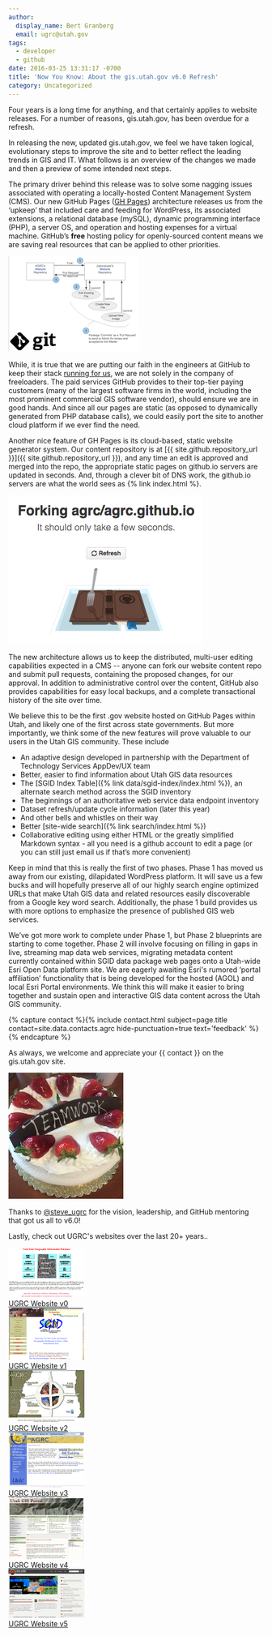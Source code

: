 ```yaml
---
author:
  display_name: Bert Granberg
  email: ugrc@utah.gov
tags:
  - developer
  - github
date: 2016-03-25 13:31:17 -0700
title: 'Now You Know: About the gis.utah.gov v6.0 Refresh'
category: Uncategorized
---
```


Four years is a long time for anything, and that certainly applies to website releases. For a number of reasons, gis.utah.gov, has been overdue for a refresh.

In releasing the new, updated gis.utah.gov, we feel we have taken logical, evolutionary steps to improve the site and to better reflect the leading trends in GIS and IT. What follows is an overview of the changes we made and then a preview of some intended next steps.

The primary driver behind this release was to solve some nagging issues associated with operating a locally-hosted Content Management System (CMS). Our new GitHub Pages ([GH Pages](https://pages.github.com/)) architecture releases us from the ‘upkeep’ that included care and feeding for WordPress, its associated extensions, a relational database (mySQL), dynamic programming interface (PHP), a server OS, and operation and hosting expenses for a virtual machine. GitHub’s **free** hosting policy for openly-sourced content means we are saving real resources that can be applied to other priorities.

[![How Git Works](../../images/pillar-blog/2016-03-25-about-our-new-v6-website-in-ghpages/howgitworkssmall.png)](../../images/pillar-blog/2016-03-25-about-our-new-v6-website-in-ghpages/howgitworks.png)

While, it is true that we are putting our faith in the engineers at GitHub to keep their stack [running for us](https://www.githubstatus.com/), we are not solely in the company of freeloaders. The paid services GitHub provides to their top-tier paying customers (many of the largest software firms in the world, including the most prominent commercial GIS software vendor), should ensure we are in good hands. And since all our pages are static (as opposed to dynamically generated from PHP database calls), we could easily port the site to another cloud platform if we ever find the need.

Another nice feature of GH Pages is its cloud-based, static website generator system. Our content repository is at [{{ site.github.repository_url }}]({{ site.github.repository_url }}), and any time an edit is approved and merged into the repo, the appropriate static pages on github.io servers are updated in seconds. And, through a clever bit of DNS work, the github.io servers are what the world sees as {% link index.html %}.

![Forking the UGRC Website Repo in GitHub](../../images/pillar-blog/2016-03-25-about-our-new-v6-website-in-ghpages/forkingagrc.png)

The new architecture allows us to keep the distributed, multi-user editing capabilities expected in a CMS -- anyone can fork our website content repo and submit pull requests, containing the proposed changes, for our approval. In addition to administrative control over the content, GitHub also provides capabilities for easy local backups, and a complete transactional history of the site over time.

We believe this to be the first .gov website hosted on GitHub Pages within Utah, and likely one of the first across state governments. But more importantly, we think some of the new features will prove valuable to our users in the Utah GIS community. These include

- An adaptive design developed in partnership with the Department of Technology Services AppDev/UX team
- Better, easier to find information about Utah GIS data resources
- The [SGID Index Table]({% link data/sgid-index/index.html %}), an alternate search method across the SGID inventory
- The beginnings of an authoritative web service data endpoint inventory
- Dataset refresh/update cycle information (later this year)
- And other bells and whistles on their way
- Better [site-wide search]({% link search/index.html %})
- Collaborative editing using either HTML or the greatly simplified Markdown syntax - all you need is a github account to edit a page (or you can still just email us if that’s more convenient)

Keep in mind that this is really the first of two phases. Phase 1 has moved us away from our existing, dilapidated WordPress platform. It will save us a few bucks and will hopefully preserve all of our highly search engine optimized URLs that make Utah GIS data and related resources easily discoverable from a Google key word search. Additionally, the phase 1 build provides us with more options to emphasize the presence of published GIS web services.

We’ve got more work to complete under Phase 1, but Phase 2 blueprints are starting to come together. Phase 2 will involve focusing on filling in gaps in live, streaming map data web services, migrating metadata content currently contained within SGID data package web pages onto a Utah-wide Esri Open Data platform site. We are eagerly awaiting Esri's rumored ‘portal affiliation’ functionality that is being developed for the hosted (AGOL) and local Esri Portal environments. We think this will make it easier to bring together and sustain open and interactive GIS data content across the Utah GIS community.

{% capture contact %}{% include contact.html subject=page.title contact=site.data.contacts.agrc hide-punctuation=true text='feedback' %}{% endcapture %}

As always, we welcome and appreciate your {{ contact }} on the gis.utah.gov site.

![Teamwork Cake for UGRC Website](../../images/pillar-blog/2016-03-25-about-our-new-v6-website-in-ghpages/teamwork.png)

Thanks to [@steve_ugrc](https://twitter.com/steve_ugrc) for the vision, leadership, and GitHub mentoring that got us all to v6.0!

Lastly, check out UGRC's websites over the last 20+ years..

<div class="grid">
    <div class="grid__col grid__col--1-of-3 grid__col--m-1-of-2 text-center">
        <a href="../../images/pillar-blog/2016-03-25-about-our-new-v6-website-in-ghpages/agrcwebsitev0.png"><img alt="UGRC Website v0 Screenshot" src="../../images/pillar-blog/2016-03-25-about-our-new-v6-website-in-ghpages/agrcwebsitev0_thumb.png" loading="lazy" /></a><br />
        <a href="https://web.archive.org/web/19970716211113/http://www.agr.state.ut.us/">UGRC Website v0</a>
    </div>
    <div class="grid__col grid__col--1-of-3 grid__col--m-1-of-2 text-center">
        <a href="../../images/pillar-blog/2016-03-25-about-our-new-v6-website-in-ghpages/agrcwebsitev1.png"><img alt="UGRC Website v1 Screenshot" src="../../images/pillar-blog/2016-03-25-about-our-new-v6-website-in-ghpages/agrcwebsitev1_thumb.png" loading="lazy" /></a><br />
        <a href="https://web.archive.org/web/19981201214147/http://www.its.state.ut.us/agrc/">UGRC Website v1</a>
    </div>
    <div class="grid__col grid__col--1-of-3 grid__col--m-1-of-2 text-center">
        <a href="../../images/pillar-blog/2016-03-25-about-our-new-v6-website-in-ghpages/agrcwebsitev2.png"><img alt="UGRC Website v2 Screenshot" src="../../images/pillar-blog/2016-03-25-about-our-new-v6-website-in-ghpages/agrcwebsitev2_thumb.png" loading="lazy" /></a><br />
        <a href="https://web.archive.org/web/20030214191929/http://gis.utah.gov/">UGRC Website v2</a>
    </div>
    <div class="grid__col grid__col--1-of-3 grid__col--m-1-of-2 text-center">
        <a href="../../images/pillar-blog/2016-03-25-about-our-new-v6-website-in-ghpages/agrcwebsitev3.png"><img alt="UGRC Website v3 Screenshot" src="../../images/pillar-blog/2016-03-25-about-our-new-v6-website-in-ghpages/agrcwebsitev3_thumb.png" loading="lazy" ></a><br />
        <a href="https://web.archive.org/web/20030214191929/http://gis.utah.gov/">UGRC Website v3</a>
    </div>
    <div class="grid__col grid__col--1-of-3 grid__col--m-1-of-2 text-center">
        <a href="../../images/pillar-blog/2016-03-25-about-our-new-v6-website-in-ghpages/agrcwebsitev4.png"><img alt="UGRC Website v4 Screenshot" src="../../images/pillar-blog/2016-03-25-about-our-new-v6-website-in-ghpages/agrcwebsitev4_thumb.png" loading="lazy" /></a><br />
        <a href="https://web.archive.org/web/20090323175622/http://gis.utah.gov/">UGRC Website v4</a>
    </div>
    <div class="grid__col grid__col--1-of-3 grid__col--m-1-of-2 text-center">
        <a href="../../images/pillar-blog/2016-03-25-about-our-new-v6-website-in-ghpages/agrcwebsitev5.png"><img alt="UGRC Website v5 Screenshot" src="../../images/pillar-blog/2016-03-25-about-our-new-v6-website-in-ghpages/agrcwebsitev5_thumb.png" loading="lazy" /></a><br />
        <a href="https://web.archive.org/web/20140701075235/http://gis.utah.gov/">UGRC Website v5</a>
    </div>
</div>
